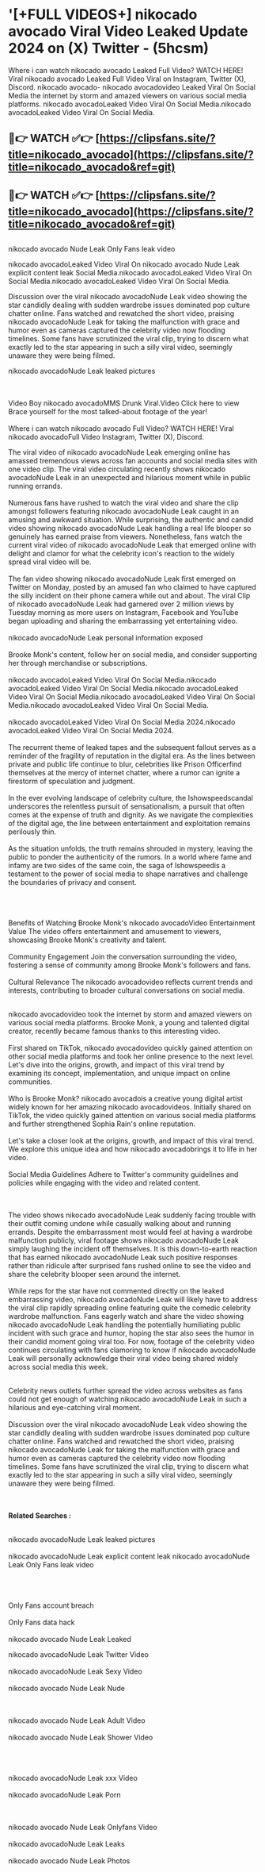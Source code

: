 #  '[+FULL VIDEOS+] nikocado avocado Viral Video Leaked Update 2024 on (X) Twitter - (5hcsm)

Where i can watch nikocado avocado Leaked Full Video? WATCH HERE! Viral nikocado avocado Leaked Full Video Viral on Instagram, Twitter (X), Discord.
nikocado avocado- nikocado avocadovideo Leaked Viral On Social Media the internet by storm and amazed viewers on various social media platforms.
nikocado avocadoLeaked Video Viral On Social Media.nikocado avocadoLeaked Video Viral On Social Media.




## 🔴👉 WATCH ✅👉 [https://clipsfans.site/?title=nikocado_avocado](https://clipsfans.site/?title=nikocado_avocado&ref=git)


## 🔴👉 WATCH ✅👉 [https://clipsfans.site/?title=nikocado_avocado](https://clipsfans.site/?title=nikocado_avocado&ref=git)
##


nikocado avocado Nude Leak Only Fans leak video 


nikocado avocadoLeaked Video Viral On  nikocado avocado Nude Leak explicit content leak Social Media.nikocado avocadoLeaked Video Viral On Social Media.nikocado avocadoLeaked Video Viral On Social Media.



Discussion over the viral nikocado avocadoNude Leak video showing the star candidly dealing with sudden wardrobe issues dominated pop culture chatter online. Fans watched and rewatched the short video, praising nikocado avocadoNude Leak for taking the malfunction with grace and humor even as cameras captured the celebrity video now flooding timelines. Some fans have scrutinized the viral clip, trying to discern what exactly led to the star appearing in such a silly viral video, seemingly unaware they were being filmed.


nikocado avocadoNude Leak leaked pictures


  <br>

  <br>
Video Boy nikocado avocadoMMS Drunk Viral.Video Click here to view Brace yourself for the most talked-about footage of the year!
<br><br>
Where i can watch nikocado avocado Full Video? WATCH HERE! Viral nikocado avocadoFull Video Instagram, Twitter (X), Discord.

The viral video of nikocado avocadoNude Leak emerging online has amassed tremendous views across fan accounts and social media sites with one video clip. The viral video circulating recently shows nikocado avocadoNude Leak in an unexpected and hilarious moment while in public running errands.
<br><br>
Numerous fans have rushed to watch the viral video and share the clip amongst followers featuring nikocado avocadoNude Leak caught in an amusing and awkward situation. While surprising, the authentic and candid video showing nikocado avocadoNude Leak handling a real life blooper so genuinely has earned praise from viewers. Nonetheless, fans watch the current viral video of nikocado avocadoNude Leak that emerged online with delight and clamor for what the celebrity icon's reaction to the widely spread viral video will be.
<br><br>
The fan video showing nikocado avocadoNude Leak first emerged on Twitter on Monday, posted by an amused fan who claimed to have captured the silly incident on their phone camera while out and about. The viral Clip of nikocado avocadoNude Leak had garnered over 2 million views by Tuesday morning as more users on Instagram, Facebook and YouTube began uploading and sharing the embarrassing yet entertaining video.
<br><br>
nikocado avocadoNude Leak personal information exposed
<br><br>
Brooke Monk's content, follow her on social media, and consider supporting her through merchandise or subscriptions.
<br><br>
nikocado avocadoLeaked Video Viral On Social Media.nikocado avocadoLeaked Video Viral On Social Media.nikocado avocadoLeaked Video Viral On Social Media.nikocado avocadoLeaked Video Viral On Social Media.nikocado avocadoLeaked Video Viral On Social Media.
<br><br>
nikocado avocadoLeaked Video Viral On Social Media 2024.nikocado avocadoLeaked Video Viral On Social Media 2024.
<br><br>
The recurrent theme of leaked tapes and the subsequent fallout serves as a reminder of the fragility of reputation in the digital era. As the lines between private and public life continue to blur, celebrities like Prison Officerfind themselves at the mercy of internet chatter, where a rumor can ignite a firestorm of speculation and judgment.
<br><br>
In the ever evolving landscape of celebrity culture, the Ishowspeedscandal underscores the relentless pursuit of sensationalism, a pursuit that often comes at the expense of truth and dignity. As we navigate the complexities of the digital age, the line between entertainment and exploitation remains perilously thin.
<br><br>
As the situation unfolds, the truth remains shrouded in mystery, leaving the public to ponder the authenticity of the rumors. In a world where fame and infamy are two sides of the same coin, the saga of Ishowspeedis a testament to the power of social media to shape narratives and challenge the boundaries of privacy and consent.
<br><br>

<br><br>
Benefits of Watching Brooke Monk's nikocado avocadoVideo Entertainment Value The video offers entertainment and amusement to viewers, showcasing Brooke Monk's creativity and talent.
<br><br>
Community Engagement Join the conversation surrounding the video, fostering a sense of community among Brooke Monk's followers and fans.
<br><br>
Cultural Relevance The nikocado avocadovideo reflects current trends and interests, contributing to broader cultural conversations on social media.
<br><br>


nikocado avocadovideo took the internet by storm and amazed viewers on various social media platforms. Brooke Monk, a young and talented digital creator, recently became famous thanks to this interesting video.
<br><br>
First shared on TikTok, nikocado avocadovideo quickly gained attention on other social media platforms and took her online presence to the next level. Let's dive into the origins, growth, and impact of this viral trend by examining its concept, implementation, and unique impact on online communities.
<br><br>
Who is Brooke Monk? nikocado avocadois a creative young digital artist widely known for her amazing nikocado avocadovideos. Initially shared on TikTok, the video quickly gained attention on various social media platforms and further strengthened Sophia Rain's online reputation.
<br><br>
Let's take a closer look at the origins, growth, and impact of this viral trend. We explore this unique idea and how nikocado avocadobrings it to life in her video.
<br><br>
Social Media Guidelines Adhere to Twitter's community guidelines and policies while engaging with the video and related content.


<br><br>
The video shows nikocado avocadoNude Leak suddenly facing trouble with their outfit coming undone while casually walking about and running errands. Despite the embarrassment most would feel at having a wardrobe malfunction publicly, viral footage shows nikocado avocadoNude Leak simply laughing the incident off themselves. It is this down-to-earth reaction that has earned nikocado avocadoNude Leak such positive responses rather than ridicule after surprised fans rushed online to see the video and share the celebrity blooper seen around the internet.
<br><br>
While reps for the star have not commented directly on the leaked embarrassing video, nikocado avocadoNude Leak will likely have to address the viral clip rapidly spreading online featuring quite the comedic celebrity wardrobe malfunction. Fans eagerly watch and share the video showing nikocado avocadoNude Leak handling the potentially humiliating public incident with such grace and humor, hoping the star also sees the humor in their candid moment going viral too. For now, footage of the celebrity video continues circulating with fans clamoring to know if nikocado avocadoNude Leak will personally acknowledge their viral video being shared widely across social media this week.
<br><br>

Celebrity news outlets further spread the video across websites as fans could not get enough of watching nikocado avocadoNude Leak in such a hilarious and eye-catching viral moment.
<br><br>
Discussion over the viral nikocado avocadoNude Leak video showing the star candidly dealing with sudden wardrobe issues dominated pop culture chatter online. Fans watched and rewatched the short video, praising nikocado avocadoNude Leak for taking the malfunction with grace and humor even as cameras captured the celebrity video now flooding timelines. Some fans have scrutinized the viral clip, trying to discern what exactly led to the star appearing in such a silly viral video, seemingly unaware they were being filmed.


<br><br>
<strong>Related Searches :</strong>
<br><br>

nikocado avocadoNude Leak leaked pictures
<br><br>
nikocado avocadoNude Leak explicit content leak
nikocado avocadoNude Leak Only Fans leak video
<br><br>

<br><br>
Only Fans account breach
<br><br>
Only Fans data hack
<br><br>
nikocado avocado Nude Leak Leaked

nikocado avocadoNude Leak Twitter Video
<br><br>
nikocado avocadoNude Leak Sexy Video
<br><br>
nikocado avocado Nude Leak Nude

<br><br>
nikocado avocado Nude Leak Adult Video
<br><br>
nikocado avocado Nude Leak Shower Video
<br><br>

<br><br>
nikocado avocadoNude Leak xxx Video
<br><br>
nikocado avocadoNude Leak Porn

<br><br>
nikocado avocado Nude Leak Onlyfans Video
<br><br>
nikocado avocadoNude Leak Leaks
<br><br>
nikocado avocado Nude Leak Photos